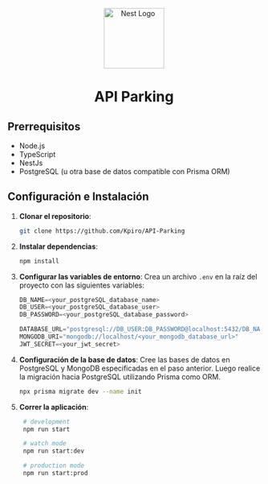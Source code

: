 <p align="center">
  <a href="http://nestjs.com/" target="blank">
    <img src="https://nestjs.com/img/logo-small.svg" width="120" alt="Nest Logo" />
  </a>
</p>

<h1 align="center">API Parking</h1>

## Prerrequisitos

- Node.js
- TypeScript
- NestJs
- PostgreSQL (u otra base de datos compatible con Prisma ORM)

## Configuración e Instalación
1. **Clonar el repositorio**:

   ```bash
   git clone https://github.com/Kpiro/API-Parking

2. **Instalar dependencias**:
   
   ```bash
   npm install
   ```

3. **Configurar las variables de entorno**:
   Crea un archivo `.env` en la raíz del proyecto con las siguientes variables:

   ```ts
   DB_NAME=<your_postgreSQL_database_name>
   DB_USER=<your_postgreSQL_database_user>
   DB_PASSWORD=<your_postgreSQL_database_password>

   DATABASE_URL="postgresql://DB_USER:DB_PASSWORD@localhost:5432/DB_NAME?schema=public"
   MONGODB_URI="mongodb://localhost/<your_mongodb_database_url>"
   JWT_SECRET=<your_jwt_secret>
   ```

4. **Configuración de la base de datos**:
   Cree las bases de datos en PostgreSQL y MongoDB especificadas en el paso anterior. Luego realice la migración hacia PostgreSQL utilizando Prisma como ORM.

   ```bash
   npx prisma migrate dev --name init
   ```
   
5. **Correr la aplicación**:

   ```bash
    # development
    npm run start

    # watch mode
    npm run start:dev

    # production mode
    npm run start:prod
   ```